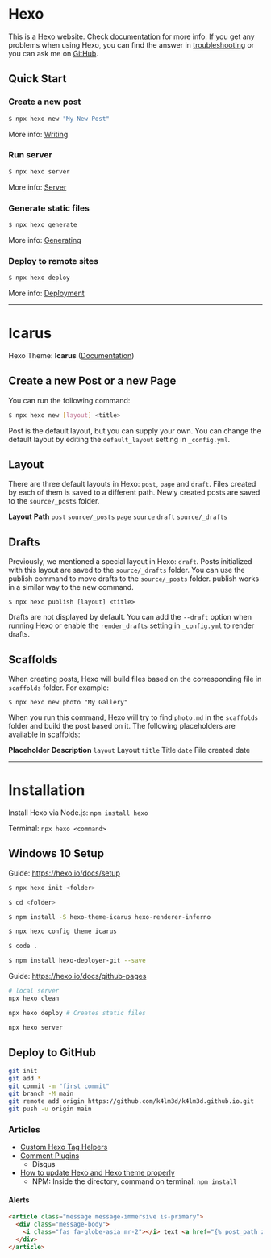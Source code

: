 # Hexo

This is a [Hexo](https://hexo.io/) website. Check [documentation](https://hexo.io/docs/) for more info. If you get any problems when using Hexo, you can find the answer in [troubleshooting](https://hexo.io/docs/troubleshooting.html) or you can ask me on [GitHub](https://github.com/hexojs/hexo/issues).

## Quick Start

### Create a new post

``` bash
$ npx hexo new "My New Post"
```

More info: [Writing](https://hexo.io/docs/writing.html)

### Run server

``` bash
$ npx hexo server
```

More info: [Server](https://hexo.io/docs/server.html)

### Generate static files

``` bash
$ npx hexo generate
```

More info: [Generating](https://hexo.io/docs/generating.html)

### Deploy to remote sites

``` bash
$ npx hexo deploy
```

More info: [Deployment](https://hexo.io/docs/one-command-deployment.html)

___

# Icarus

Hexo Theme: **Icarus** ([Documentation](https://ppoffice.github.io/hexo-theme-icarus/))

## Create a new Post or a new Page

You can run the following command:

```bash
$ npx hexo new [layout] <title>
```

Post is the default layout, but you can supply your own. You can change the default layout by editing the `default_layout` setting in `_config.yml`.

## Layout

There are three default layouts in Hexo: `post`, `page` and `draft`. Files created by each of them is saved to a different path. Newly created posts are saved to the `source/_posts` folder.

**Layout**  **Path**
`post`	    `source/_posts`
`page`	    `source`
`draft`   	`source/_drafts`

## Drafts

Previously, we mentioned a special layout in Hexo: `draft`. Posts initialized with this layout are saved to the `source/_drafts` folder. You can use the publish command to move drafts to the `source/_posts` folder. publish works in a similar way to the new command.

`$ npx hexo publish [layout] <title>`

Drafts are not displayed by default. You can add the `--draft` option when running Hexo or enable the `render_drafts` setting in `_config.yml` to render drafts.

## Scaffolds

When creating posts, Hexo will build files based on the corresponding file in `scaffolds` folder. For example:

`$ npx hexo new photo "My Gallery"`

When you run this command, Hexo will try to find `photo.md` in the `scaffolds` folder and build the post based on it. The following placeholders are available in scaffolds:

**Placeholder** 	**Description**
`layout`	        Layout
`title`	          Title
`date`	          File created date


___

# Installation

Install Hexo via Node.js: `npm install hexo`

Terminal: `npx hexo <command>`

## Windows 10 Setup

Guide: https://hexo.io/docs/setup

```bash
$ npx hexo init <folder>

$ cd <folder>

$ npm install -S hexo-theme-icarus hexo-renderer-inferno

$ npx hexo config theme icarus

$ code .

$ npm install hexo-deployer-git --save
```

Guide: https://hexo.io/docs/github-pages

```bash
# local server
npx hexo clean

npx hexo deploy # Creates static files

npx hexo server
```

## Deploy to GitHub

```bash
git init
git add *
git commit -m "first commit"
git branch -M main
git remote add origin https://github.com/k4lm3d/k4lm3d.github.io.git
git push -u origin main
```

### Articles

- [Custom Hexo Tag Helpers](https://ppoffice.github.io/hexo-theme-icarus/uncategorized/custom-hexo-tag-helpers/)
- [Comment Plugins](https://ppoffice.github.io/hexo-theme-icarus/Plugins/Comment/icarus-user-guide-comment-plugins/)
  - Disqus
- [How to update Hexo and Hexo theme properly](https://dandyxu.me/Hexo/How-to-update-Hexo-and-Hexo-theme-properly/)
  - NPM: Inside the directory, command on terminal: `npm install`

#### Alerts

```html
<article class="message message-immersive is-primary">
  <div class="message-body">
    <i class="fas fa-globe-asia mr-2"></i> text <a href="{% post_path zh-CN/FAQ %}">link</a>
  </div>
</article>
```
